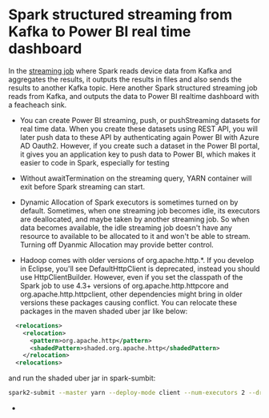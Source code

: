 # Spark structured streaming from Kafka to Power BI real time dashboard

In the [streaming job](/IoTKafkaSpark/2.Streaming) where Spark reads device data from Kafka and aggregates the results, it outputs the results in files and also sends the results to another Kafka topic.  Here another Spark structured streaming job reads from Kafka, and outputs the data to Power BI realtime dashboard with a feacheach sink. 

* You can create Power BI streaming, push, or pushStreaming datasets for real time data.  When you create these datasets using REST API, you will later push data to these API by authenticating again Power BI with Azure AD Oauth2.  However, if you create such a dataset in the Power BI portal, it gives you an application key to push data to Power BI, which makes it easier to code in Spark, especially for testing

* Without awaitTermination on the streaming query, YARN container will exit before Spark streaming can start. 

* Dynamic Allocation of Spark executors is sometimes turned on by default.  Sometimes, when one streaming job becomes idle, its executors are deallocated, and maybe taken by another streaming job. So when data becomes available, the idle streaming job doesn't have any resource to available to be allocated to it and won't be able to stream.  Turning off Dyanmic Allocation may provide better control.

* Hadoop comes with older versions of org.apache.http.*.  If you develop in Eclipse, you'll see DefaultHttpClient is deprecated, instead you should use HttpClientBuilder.  However, even if you set the classpath of the Spark job to use 4.3+ versions of org.apache.http.httpcore and org.apache.http.httpclient, other dependencies might bring in older versions these packages causing conflict.  You can relocate these packages in the maven shaded uber jar like below:
```xml
  <relocations>
    <relocation>
      <pattern>org.apache.http</pattern>
      <shadedPattern>shaded.org.apache.http</shadedPattern>
    </relocation>
  <relocations>
```
and run the shaded uber jar in spark-sumbit:
```bash
spark2-submit --master yarn --deploy-mode client --num-executors 2 --driver-java-options='-Dlog4j.configuration=file:log4j.properties' --class org.pliu.iot.bi.stream2powerbi ./powerbi-sink-0.0.1.jar
```

*  